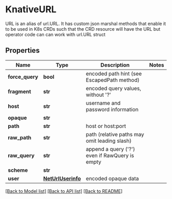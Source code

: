 # KnativeURL

URL is an alias of url.URL. It has custom json marshal methods that enable it to be used in K8s CRDs such that the CRD resource will have the URL but operator code can can work with url.URL struct
## Properties
Name | Type | Description | Notes
------------ | ------------- | ------------- | -------------
**force_query** | **bool** | encoded path hint (see EscapedPath method) | 
**fragment** | **str** | encoded query values, without &#39;?&#39; | 
**host** | **str** | username and password information | 
**opaque** | **str** |  | 
**path** | **str** | host or host:port | 
**raw_path** | **str** | path (relative paths may omit leading slash) | 
**raw_query** | **str** | append a query (&#39;?&#39;) even if RawQuery is empty | 
**scheme** | **str** |  | 
**user** | [**NetUrlUserinfo**](NetUrlUserinfo.md) | encoded opaque data | 

[[Back to Model list]](../README.md#documentation-for-models) [[Back to API list]](../README.md#documentation-for-api-endpoints) [[Back to README]](../README.md)


